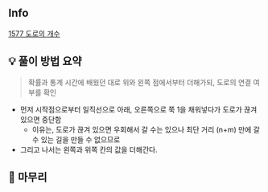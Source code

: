 ## Info
[1577 도로의 개수](https://www.acmicpc.net/problem/1577)

## 💡 풀이 방법 요약
> 확률과 통계 시간에 배웠던 대로 위와 왼쪽 점에서부터 더해가되, 도로의 연결 여부를 확인
- 먼저 시작점으로부터 일직선으로 아래, 오른쪽으로 쭉 1을 채워넣다가 도로가 끊겨 있으면 중단함
    - 이유는, 도로가 끊겨 있으면 우회해서 갈 수는 있으나 최단 거리 (n+m) 만에 갈 수 있는 길을 만들 수 없으므로
- 그리고 나서는 왼쪽과 위쪽 칸의 값을 더해간다.

## 🙂 마무리
